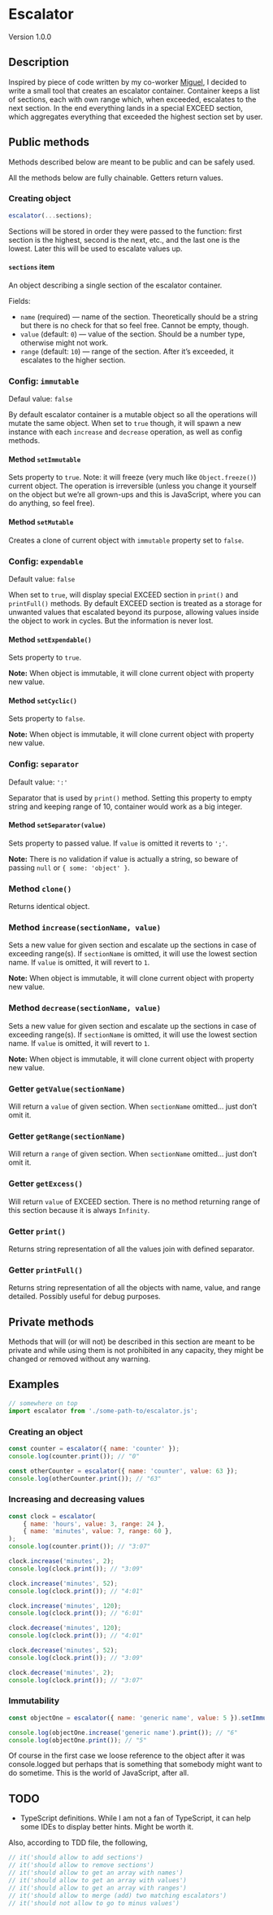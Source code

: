 # Escalator

Version 1.0.0

## Description

Inspired by piece of code written by my co-worker [Miguel](https://github.com/RMiguelRivero), I decided to write a small tool that creates an escalator container. Container keeps a list of sections, each with own range which, when exceeded, escalates to the next section. In the end everything lands in a special EXCEED section, which aggregates everything that exceeded the highest section set by user.

## Public methods

Methods described below are meant to be public and can be safely used.

All the methods below are fully chainable. Getters return values.

### Creating object

```javascript
escalator(...sections);
```

Sections will be stored in order they were passed to the function: first section is the highest, second is the next, etc., and the last one is the lowest. Later this will be used to escalate values up.

#### `sections` item

An object describing a single section of the escalator container.

Fields:

* `name` (required) — name of the section. Theoretically should be a string but there is no check for that so feel free. Cannot be empty, though.
* `value` (default: `0`) — value of the section. Should be a number type, otherwise might not work.
* `range` (default: `10`) —  range of the section. After it’s exceeded, it escalates to the higher section.

### Config: `immutable`

Defaul value: `false`

By default escalator container is a mutable object so all the operations will mutate the same object. When set to `true` though, it will spawn a new instance with each `increase` and `decrease` operation, as well as config methods.

#### Method `setImmutable`

Sets property to `true`. Note: it will freeze (very much like `Object.freeze()`) current object. The operation is irreversible (unless you change it yourself on the object but we’re all grown-ups and this is JavaScript, where you can do anything, so feel free).

#### Method `setMutable`

Creates a clone of current object with `immutable` property set to `false`.

### Config: `expendable`

Default value: `false`

When set to `true`, will display special EXCEED section in `print()` and `printFull()` methods. By default EXCEED section is treated as a storage for unwanted values that escalated beyond its purpose, allowing values inside the object to work in cycles. But the information is never lost.

#### Method `setExpendable()`

Sets property to `true`.

**Note:** When object is immutable, it will clone current object with property new value.

#### Method `setCyclic()`

Sets property to `false`.

**Note:** When object is immutable, it will clone current object with property new value.

### Config: `separator`

Default value: `':'`

Separator that is used by `print()` method. Setting this property to empty string and keeping range of 10, container would work as a big integer. 

#### Method `setSeparator(value)`

Sets property to passed value. If `value` is omitted it reverts to `';'`.

**Note:** There is no validation if value is actually a string, so beware of passing `null` or `{ some: 'object' }`.

### Method `clone()`

Returns identical object.

### Method `increase(sectionName, value)`

Sets a new value for given section and escalate up the sections in case of exceeding range(s). If `sectionName` is omitted, it will use the lowest section name. If `value` is omitted, it will revert to `1`.

**Note:** When object is immutable, it will clone current object with property new value.

### Method `decrease(sectionName, value)`

Sets a new value for given section and escalate up the sections in case of exceeding range(s). If `sectionName` is omitted, it will use the lowest section name. If `value` is omitted, it will revert to `1`.

**Note:** When object is immutable, it will clone current object with property new value.

### Getter `getValue(sectionName)`

Will return a `value` of given section. When `sectionName` omitted... just don’t omit it.

### Getter `getRange(sectionName)`

Will return a `range` of given section. When `sectionName` omitted... just don’t omit it.

### Getter `getExcess()`

Will return `value` of EXCEED section. There is no method returning range of this section because it is always `Infinity`.

### Getter `print()`

Returns string representation of all the values join with defined separator.

### Getter `printFull()`

Returns string representation of all the objects with name, value, and range detailed. Possibly useful for debug purposes. 

## Private methods

Methods that will (or will not) be described in this section are meant to be private and while using them is not prohibited in any capacity, they might be changed or removed without any warning. 

## Examples

```javascript
// somewhere on top
import escalator from './some-path-to/escalator.js';
```

### Creating an object

```javascript
const counter = escalator({ name: 'counter' });
console.log(counter.print()); // "0"

const otherCounter = escalator({ name: 'counter', value: 63 });
console.log(otherCounter.print()); // "63"
```

### Increasing and decreasing values

```javascript
const clock = escalator(
    { name: 'hours', value: 3, range: 24 },
    { name: 'minutes', value: 7, range: 60 },
);
console.log(counter.print()); // "3:07"

clock.increase('minutes', 2);
console.log(clock.print()); // "3:09"

clock.increase('minutes', 52);
console.log(clock.print()); // "4:01"

clock.increase('minutes', 120);
console.log(clock.print()); // "6:01"

clock.decrease('minutes', 120);
console.log(clock.print()); // "4:01"

clock.decrease('minutes', 52);
console.log(clock.print()); // "3:09"

clock.decrease('minutes', 2);
console.log(clock.print()); // "3:07"
```

### Immutability

```javascript
const objectOne = escalator({ name: 'generic name', value: 5 }).setImmutable();

console.log(objectOne.increase('generic name').print()); // "6"
console.log(objectOne.print()); // "5"
```

Of course in the first case we loose reference to the object after it was console.logged but perhaps that is something that somebody might want to do sometime. This is the world of JavaScript, after all.

## TODO

* TypeScript definitions. While I am not a fan of TypeScript, it can help some IDEs to display better hints. Might be worth it.  

Also, according to TDD file, the following,

```javascript
// it('should allow to add sections')
// it('should allow to remove sections')
// it('should allow to get an array with names')
// it('should allow to get an array with values')
// it('should allow to get an array with ranges')
// it('should allow to merge (add) two matching escalators')
// it('should not allow to go to minus values')
```
